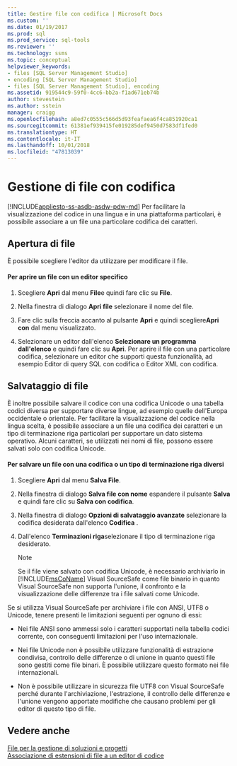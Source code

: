 ```yaml
---
title: Gestire file con codifica | Microsoft Docs
ms.custom: ''
ms.date: 01/19/2017
ms.prod: sql
ms.prod_service: sql-tools
ms.reviewer: ''
ms.technology: ssms
ms.topic: conceptual
helpviewer_keywords:
- files [SQL Server Management Studio]
- encoding [SQL Server Management Studio]
- files [SQL Server Management Studio], encoding
ms.assetid: 919544c9-59f0-4cc6-bb2a-f1ad671eb74b
author: stevestein
ms.author: sstein
manager: craigg
ms.openlocfilehash: a8ed7c0555c566d5d93feafaea6f4ca851920ca1
ms.sourcegitcommit: 61381ef939415fe019285def9450d7583df1fed0
ms.translationtype: HT
ms.contentlocale: it-IT
ms.lasthandoff: 10/01/2018
ms.locfileid: "47813039"
---
```

# <a name="manage-files-with-encoding"></a>Gestione di file con codifica
[!INCLUDE[appliesto-ss-asdb-asdw-pdw-md](../../includes/appliesto-ss-asdb-asdw-pdw-md.md)]
Per facilitare la visualizzazione del codice in una lingua e in una piattaforma particolari, è possibile associare a un file una particolare codifica dei caratteri.  
  
## <a name="opening-files"></a>Apertura di file  
È possibile scegliere l'editor da utilizzare per modificare il file.  
  
#### <a name="to-open-a-file-with-a-specific-editor"></a>Per aprire un file con un editor specifico  
  
1.  Scegliere **Apri** dal menu **File**e quindi fare clic su **File**.  
  
2.  Nella finestra di dialogo **Apri file** selezionare il nome del file.  
  
3.  Fare clic sulla freccia accanto al pulsante **Apri** e quindi scegliere**Apri con** dal menu visualizzato.  
  
4.  Selezionare un editor dall'elenco **Selezionare un programma dall'elenco** e quindi fare clic su **Apri**. Per aprire il file con una particolare codifica, selezionare un editor che supporti questa funzionalità, ad esempio Editor di query SQL con codifica o Editor XML con codifica.  
  
## <a name="saving-files"></a>Salvataggio di file  
È inoltre possibile salvare il codice con una codifica Unicode o una tabella codici diversa per supportare diverse lingue, ad esempio quelle dell'Europa occidentale o orientale. Per facilitare la visualizzazione del codice nella lingua scelta, è possibile associare a un file una codifica dei caratteri e un tipo di terminazione riga particolari per supportare un dato sistema operativo. Alcuni caratteri, se utilizzati nei nomi di file, possono essere salvati solo con codifica Unicode.  
  
#### <a name="to-save-a-file-with-a-different-encoding-or-line-ending-type"></a>Per salvare un file con una codifica o un tipo di terminazione riga diversi  
  
1.  Scegliere **Apri** dal menu **Salva <filename> File**.  
  
2.  Nella finestra di dialogo **Salva file con nome** espandere il pulsante **Salva** e quindi fare clic su **Salva con codifica**.  
  
3.  Nella finestra di dialogo **Opzioni di salvataggio avanzate** selezionare la codifica desiderata dall'elenco **Codifica** .  
  
4.  Dall'elenco **Terminazioni riga**selezionare il tipo di terminazione riga desiderato.  
  
    > [!NOTE]  
    > Se il file viene salvato con codifica Unicode, è necessario archiviarlo in [!INCLUDE[msCoName](../../includes/msconame_md.md)] Visual SourceSafe come file binario in quanto Visual SourceSafe non supporta l'unione, il confronto e la visualizzazione delle differenze tra i file salvati come Unicode.  
  
Se si utilizza Visual SourceSafe per archiviare i file con ANSI, UTF8 o Unicode, tenere presenti le limitazioni seguenti per ognuno di essi:  
  
-   Nei file ANSI sono ammessi solo i caratteri supportati nella tabella codici corrente, con conseguenti limitazioni per l'uso internazionale.  
  
-   Nei file Unicode non è possibile utilizzare funzionalità di estrazione condivisa, controllo delle differenze o di unione in quanto questi file sono gestiti come file binari. È possibile utilizzare questo formato nei file internazionali.  
  
-   Non è possibile utilizzare in sicurezza file UTF8 con Visual SourceSafe perché durante l'archiviazione, l'estrazione, il controllo delle differenze e l'unione vengono apportate modifiche che causano problemi per gli editor di questo tipo di file.  
  
## <a name="see-also"></a>Vedere anche  
[File per la gestione di soluzioni e progetti](../../ssms/solution/files-that-manage-solutions-and-projects.md)  
[Associazione di estensioni di file a un editor di codice](../../relational-databases/scripting/associate-file-extensions-to-a-code-editor.md)  
  
